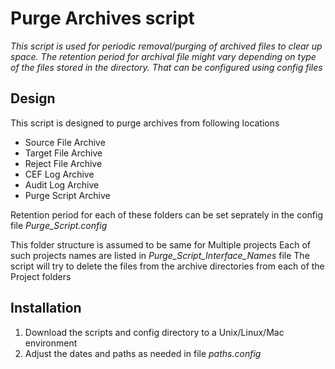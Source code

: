 # Purge Archives script
_This script is used for periodic removal/purging of archived files to clear up space.
The retention period for archival file might vary depending on type of the files stored in the directory.
That can be configured using config files_

## Design
This script is designed to purge archives from following locations
* Source File Archive
* Target File Archive
* Reject File Archive
* CEF Log Archive
* Audit Log Archive
* Purge Script Archive

Retention period for each of these folders can be set seprately in the config file _Purge_Script.config_

This folder structure is assumed to be same for Multiple projects
Each of such projects names are listed in _Purge_Script_Interface_Names_ file
The script will try to delete the files from the archive directories from each of the Project folders

## Installation
1. Download the scripts and config directory to a Unix/Linux/Mac environment
2. Adjust the dates and paths as needed in file _paths.config_

